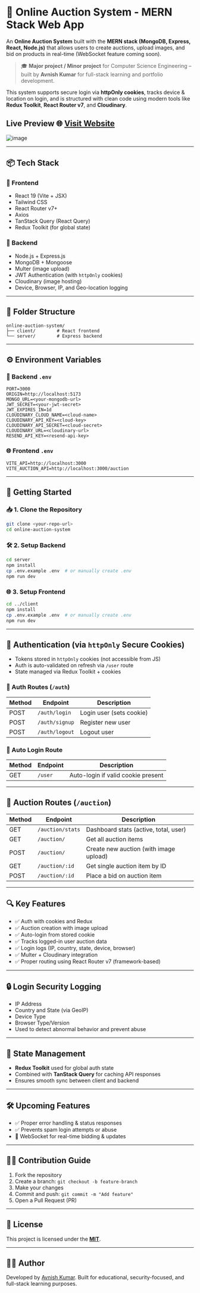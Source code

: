 # 🛒 Online Auction System - MERN Stack Web App

An **Online Auction System** built with the **MERN stack (MongoDB, Express, React, Node.js)** that allows users to create auctions, upload images, and bid on products in real-time (WebSocket feature coming soon).

> 🎓 **Major project / Minor project** for Computer Science Engineering – built by **Avnish Kumar** for full-stack learning and portfolio development.

This system supports secure login via **httpOnly cookies**, tracks device & location on login, and is structured with clean code using modern tools like **Redux Toolkit**, **React Router v7**, and **Cloudinary**.

## Live Preview 🌐 [Visit Website](https://auction.ihavetech.com)
![image](https://github.com/user-attachments/assets/719ec319-d1d3-4e17-9b0b-ae5db8cfd6b4)

---

## 📦 Tech Stack

### 🔹 Frontend

* React 19 (Vite + JSX)
* Tailwind CSS
* React Router v7+
* Axios
* TanStack Query (React Query)
* Redux Toolkit (for global state)

### 🔸 Backend

* Node.js + Express.js
* MongoDB + Mongoose
* Multer (image upload)
* JWT Authentication (with `httpOnly` cookies)
* Cloudinary (image hosting)
* Device, Browser, IP, and Geo-location logging

---

## 📁 Folder Structure

```
online-auction-system/
├── client/        # React frontend
└── server/        # Express backend
```

---

## ⚙️ Environment Variables

### 🔐 Backend `.env`

```env
PORT=3000
ORIGIN=http://localhost:5173
MONGO_URL=<your-mongodb-url>
JWT_SECRET=<your-jwt-secret>
JWT_EXPIRES_IN=1d
CLOUDINARY_CLOUD_NAME=<cloud-name>
CLOUDINARY_API_KEY=<cloud-key>
CLOUDINARY_API_SECRET=<cloud-secret>
CLOUDINARY_URL=<cloudinary-url>
RESEND_API_KEY=<resend-api-key>
```

### 🌐 Frontend `.env`

```env
VITE_API=http://localhost:3000
VITE_AUCTION_API=http://localhost:3000/auction
```

---

## 🚀 Getting Started

### 📥 1. Clone the Repository

```bash
git clone <your-repo-url>
cd online-auction-system
```

### 🛠️ 2. Setup Backend

```bash
cd server
npm install
cp .env.example .env  # or manually create .env
npm run dev
```

### 🌐 3. Setup Frontend

```bash
cd ../client
npm install
cp .env.example .env  # or manually create .env
npm run dev
```

---

## 🔐 Authentication (via `httpOnly` Secure Cookies)

* Tokens stored in `httpOnly` cookies (not accessible from JS)
* Auth is auto-validated on refresh via `/user` route
* State managed via Redux Toolkit + cookies

### 🔐 Auth Routes (`/auth`)

| Method | Endpoint       | Description              |
| ------ | -------------- | ------------------------ |
| POST   | `/auth/login`  | Login user (sets cookie) |
| POST   | `/auth/signup` | Register new user        |
| POST   | `/auth/logout` | Logout user              |

### 👤 Auto Login Route

| Method | Endpoint | Description                        |
| ------ | -------- | ---------------------------------- |
| GET    | `/user`  | Auto-login if valid cookie present |

---

## 🛒 Auction Routes (`/auction`)

| Method | Endpoint         | Description                            |
| ------ | ---------------- | -------------------------------------- |
| GET    | `/auction/stats` | Dashboard stats (active, total, user)  |
| GET    | `/auction/`      | Get all auction items                  |
| POST   | `/auction/`      | Create new auction (with image upload) |
| GET    | `/auction/:id`   | Get single auction item by ID          |
| POST   | `/auction/:id`   | Place a bid on auction item            |

---

## 🔍 Key Features

* ✅ Auth with cookies and Redux
* ✅ Auction creation with image upload
* ✅ Auto-login from stored cookie
* ✅ Tracks logged-in user auction data
* ✅ Login logs (IP, country, state, device, browser)
* ✅ Multer + Cloudinary integration
* ✅ Proper routing using React Router v7 (framework-based)

---

## 🔒 Login Security Logging

* IP Address
* Country and State (via GeoIP)
* Device Type
* Browser Type/Version
* Used to detect abnormal behavior and prevent abuse

---

## 🧠 State Management

* **Redux Toolkit** used for global auth state
* Combined with **TanStack Query** for caching API responses
* Ensures smooth sync between client and backend

---

## 🛠️ Upcoming Features

* ✅ Proper error handling & status responses
* ✅ Prevents spam login attempts or abuse
* 🔄 WebSocket for real-time bidding & updates

---

## 👨‍💻 Contribution Guide

1. Fork the repository
2. Create a branch: `git checkout -b feature-branch`
3. Make your changes
4. Commit and push: `git commit -m "Add feature"`
5. Open a Pull Request (PR)

---

## 🧾 License

This project is licensed under the **[MIT](LICENSE)**.

---

## 👨‍🎓 Author

Developed by [Avnish Kumar](https://github.com/theavnishkumar). Built for educational, security-focused, and full-stack learning purposes.
